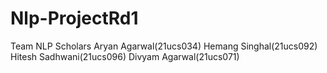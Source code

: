 # Nlp-ProjectRd1
Team NLP Scholars
Aryan Agarwal(21ucs034)
Hemang Singhal(21ucs092)
Hitesh Sadhwani(21ucs096)
Divyam Agarwal(21ucs071)
